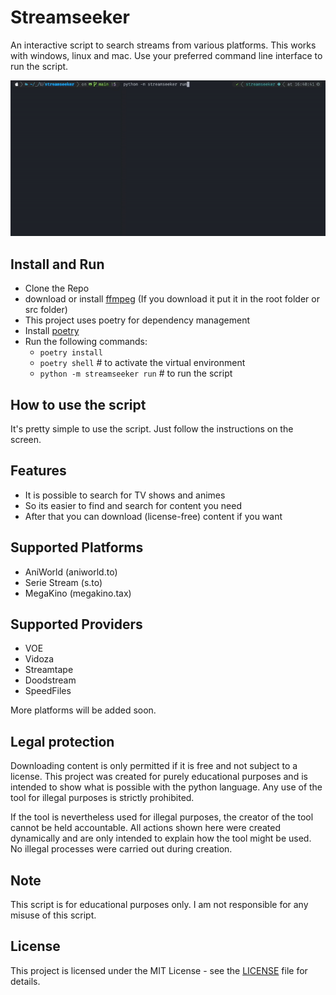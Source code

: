 # Streamseeker

An interactive script to search streams from various platforms.
This works with windows, linux and mac.
Use your preferred command line interface to run the script.

<p align="center">
  <img src="https://raw.githubusercontent.com/uniprank/streamseeker/master/assets/usage-v-0-1-5.gif" alt="Streamseeker usage" width="800"/>
</p>

## Install and Run

-   Clone the Repo
-   download or install [ffmpeg](https://ffmpeg.org) (If you download it put it in the root folder or src folder)
-   This project uses poetry for dependency management
-   Install [poetry](https://python-poetry.org/docs/#installation)
-   Run the following commands:
    -   `poetry install`
    -   `poetry shell` # to activate the virtual environment
    -   `python -m streamseeker run` # to run the script

## How to use the script

It's pretty simple to use the script. Just follow the instructions on the screen.

## Features

-   It is possible to search for TV shows and animes
-   So its easier to find and search for content you need
-   After that you can download (license-free) content if you want

## Supported Platforms

-   AniWorld (aniworld.to)
-   Serie Stream (s.to)
-   MegaKino (megakino.tax)

## Supported Providers

-   VOE
-   Vidoza
-   Streamtape
-   Doodstream
-   SpeedFiles

More platforms will be added soon.

## Legal protection

Downloading content is only permitted if it is free and not subject to a license. This project was created for purely educational purposes and is intended to show what is possible with the python language. Any use of the tool for illegal purposes is strictly prohibited.

If the tool is nevertheless used for illegal purposes, the creator of the tool cannot be held accountable.
All actions shown here were created dynamically and are only intended to explain how the tool might be used.
No illegal processes were carried out during creation.

## Note

This script is for educational purposes only. I am not responsible for any misuse of this script.

## License

This project is licensed under the MIT License - see the [LICENSE](LICENSE) file for details.

